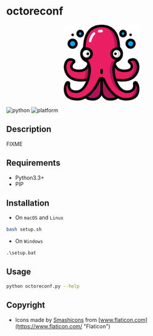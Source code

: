 # octoreconf

<p align="center">
  <img width="200" height="200" src="ressources/logo.png">
</p>

![python](https://img.shields.io/badge/python-3.3+-blue.svg)
![platform](https://img.shields.io/badge/platform-macOS%2FLinux%2FWindows-blue.svg)

## Description

FIXME

## Requirements

- Python3.3+
- PIP

## Installation

- On `macOS` and `Linux`

```bash
bash setup.sh
```

- On `Windows`

```batch
.\setup.bat
```

## Usage

```bash
python octoreconf.py --help
```

## Copyright

- Icons made by [Smashicons](https://www.flaticon.com/authors/smashicons "Smashicons") from [www.flaticon.com](https://www.flaticon.com/ "Flaticon")
